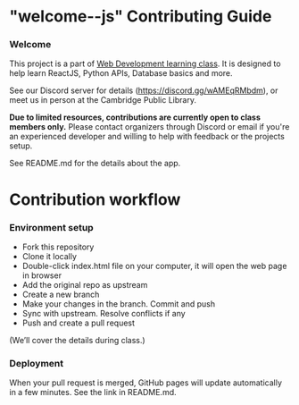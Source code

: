 # "welcome--js" Contributing Guide

### Welcome

This project is a part of [Web Development learning class](https://hattifnatt4r.github.io/sd). It is designed to help learn ReactJS, Python APIs, Database basics and more.

See our Discord server for details (https://discord.gg/wAMEqRMbdm), or meet us in person at the Cambridge Public Library.

**Due to limited resources, contributions are currently open to class members only.**
Please contact organizers through Discord or email if you're an experienced developer and willing to help with feedback or the projects setup. 

See README.md for the details about the app.

# Contribution workflow

### Environment setup

* Fork this repository
* Clone it locally
* Double-click index.html file on your computer, it will open the web page in browser
* Add the original repo as upstream
* Create a new branch
* Make your changes in the branch. Commit and push
* Sync with upstream. Resolve conflicts if any
* Push and create a pull request

(We’ll cover the details during class.)

### Deployment

When your pull request is merged, GitHub pages will update automatically in a few minutes. 
See the link in README.md. 

